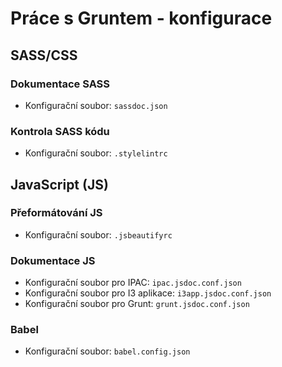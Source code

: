 # Práce s Gruntem - konfigurace

## SASS/CSS

###  Dokumentace SASS
- Konfigurační soubor: `sassdoc.json`

### Kontrola SASS kódu
- Konfigurační soubor: `.stylelintrc`

## JavaScript (JS)

### Přeformátování JS
- Konfigurační soubor: `.jsbeautifyrc`

###  Dokumentace JS
- Konfigurační soubor pro IPAC: `ipac.jsdoc.conf.json`
- Konfigurační soubor pro I3 aplikace: `i3app.jsdoc.conf.json`
- Konfigurační soubor pro Grunt: `grunt.jsdoc.conf.json`

###  Babel 
- Konfigurační soubor: `babel.config.json`




